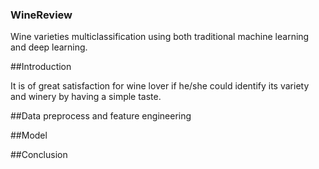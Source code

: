 ### WineReview
Wine varieties multiclassification using both traditional machine learning and deep learning. 

##Introduction

  It is of great satisfaction for wine lover if he/she could identify its variety and winery by having a simple taste. 

##Data preprocess and feature engineering

##Model

##Conclusion
